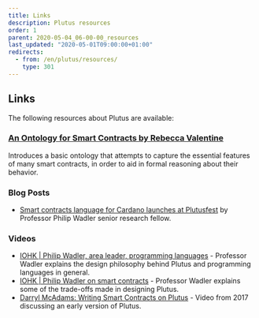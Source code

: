 ```yaml
---
title: Links
description: Plutus resources
order: 1
parent: 2020-05-04_06-00-00_resources
last_updated: "2020-05-01T09:00:00+01:00"
redirects:
  - from: /en/plutus/resources/
    type: 301
---
```

## Links

The following resources about Plutus are available:

### [An Ontology for Smart Contracts by Rebecca Valentine](https://iohk.io/research/papers/#an-ontology-for-smart-contracts)

Introduces a basic ontology that attempts to capture the essential features of many smart contracts, in order to aid in formal reasoning about their behavior.

### Blog Posts

* [Smart contracts language for Cardano launches at Plutusfest](https://iohk.io/blog/smart-contracts-language-for-cardano-launches-at-plutusfest/) by Professor Philip Wadler senior research fellow.

### Videos

* [IOHK | Philip Wadler, area leader, programming languages](https://www.youtube.com/watch?v=ofN8ui2oH8Y) - Professor Wadler explains the design philosophy behind Plutus and programming languages in general.
* [IOHK | Philip Wadler on smart contracts](https://www.youtube.com/watch?v=IqA-mI2olFA) - Professor Wadler explains some of the trade-offs made in designing Plutus.
* [Darryl McAdams: Writing Smart Contracts on Plutus](https://www.youtube.com/watch?v=Fs2S2wm7aEM) - Video from 2017 discussing an early version of Plutus.
